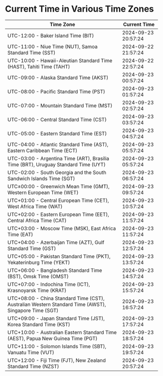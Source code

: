 # Current Time in Various Time Zones

| Time Zone | Current Time |
|-----------|--------------|
| UTC-12:00 - Baker Island Time (BIT) | 2024-09-23 20:57:24 |
| UTC-11:00 - Niue Time (NUT), Samoa Standard Time (SST) | 2024-09-22 21:57:24 |
| UTC-10:00 - Hawaii-Aleutian Standard Time (HAST), Tahiti Time (TAHT) | 2024-09-22 22:57:24 |
| UTC-09:00 - Alaska Standard Time (AKST) | 2024-09-23 00:57:24 |
| UTC-08:00 - Pacific Standard Time (PST) | 2024-09-23 01:57:24 |
| UTC-07:00 - Mountain Standard Time (MST) | 2024-09-23 02:57:24 |
| UTC-06:00 - Central Standard Time (CST) | 2024-09-23 03:57:24 |
| UTC-05:00 - Eastern Standard Time (EST) | 2024-09-23 04:57:24 |
| UTC-04:00 - Atlantic Standard Time (AST), Eastern Caribbean Time (ECT) | 2024-09-23 05:57:24 |
| UTC-03:00 - Argentina Time (ART), Brasília Time (BRT), Uruguay Standard Time (UYT) | 2024-09-23 05:57:24 |
| UTC-02:00 - South Georgia and the South Sandwich Islands Time (SGT) | 2024-09-23 06:57:24 |
| UTC±00:00 - Greenwich Mean Time (GMT), Western European Time (WET) | 2024-09-23 09:57:24 |
| UTC+01:00 - Central European Time (CET), West Africa Time (WAT) | 2024-09-23 10:57:24 |
| UTC+02:00 - Eastern European Time (EET), Central Africa Time (CAT) | 2024-09-23 11:57:24 |
| UTC+03:00 - Moscow Time (MSK), East Africa Time (EAT) | 2024-09-23 11:57:24 |
| UTC+04:00 - Azerbaijan Time (AZT), Gulf Standard Time (GST) | 2024-09-23 12:57:24 |
| UTC+05:00 - Pakistan Standard Time (PKT), Yekaterinburg Time (YEKT) | 2024-09-23 13:57:24 |
| UTC+06:00 - Bangladesh Standard Time (BST), Omsk Time (OMST) | 2024-09-23 14:57:24 |
| UTC+07:00 - Indochina Time (ICT), Krasnoyarsk Time (KRAT) | 2024-09-23 15:57:24 |
| UTC+08:00 - China Standard Time (CST), Australian Western Standard Time (AWST), Singapore Time (SGT) | 2024-09-23 16:57:24 |
| UTC+09:00 - Japan Standard Time (JST), Korea Standard Time (KST) | 2024-09-23 17:57:24 |
| UTC+10:00 - Australian Eastern Standard Time (AEST), Papua New Guinea Time (PGT) | 2024-09-23 18:57:24 |
| UTC+11:00 - Solomon Islands Time (SBT), Vanuatu Time (VUT) | 2024-09-23 19:57:24 |
| UTC+12:00 - Fiji Time (FJT), New Zealand Standard Time (NZST) | 2024-09-23 20:57:24 |
